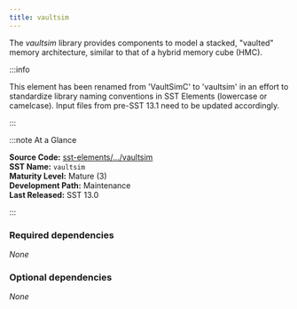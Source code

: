 ```yaml
---
title: vaultsim
---
```


The *vaultsim* library provides components to model a stacked, "vaulted" memory architecture, similar to that of a hybrid memory cube (HMC). 

:::info

This element has been renamed from 'VaultSimC' to 'vaultsim' in an effort to standardize library naming conventions in SST Elements (lowercase or camelcase). Input files from pre-SST 13.1 need to be updated accordingly.

:::

:::note At a Glance

**Source Code:** [sst-elements/.../vaultsim](https::/github.com/sstsimulator/sst-elements/tree/master/src/sst/elements/vaultsim) &nbsp;  
**SST Name:** `vaultsim` &nbsp;  
**Maturity Level:** Mature (3) &nbsp;  
**Development Path:** Maintenance &nbsp;   
**Last Released:** SST 13.0

:::

### Required dependencies
*None*

### Optional dependencies
*None*
